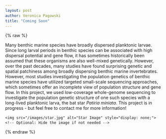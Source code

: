```yaml
---
layout: post
author: Veronica Pagowski
title: "Coming Soon"
---
```


{% raw %}
<div class="post-background">
    <div class="overlay"></div>
    <p>Many benthic marine species have broadly dispersed planktonic larvae. Since long larval periods in benthic species can be associated with high dispersal potential and gene flow, it has sometimes historically been assumed that these organisms are also well-mixed genetically. However, over the past decades, many studies have found surprising genetic and spatial patchiness among broadly dispersing benthic marine invertebrates. However, most studies investigating the population genetics of benthic marine species have utilized targeted small-scale sequencing approaches, which sometimes offer an incomplete view of population structure and gene flow. In this project, we used low-coverage whole-genome sequencing to investigate the population genetic structure of one such species with a long-lived planktonic larva, the bat star <em>Patiria miniata</em>. This project is in progress - but feel free to contact me for more information!</p>

    <img src="/images/star.jpg" alt="Star Image" style="display: none;"> <!-- Optional: Hide the image if not needed -->
</div>
{% endraw %}
